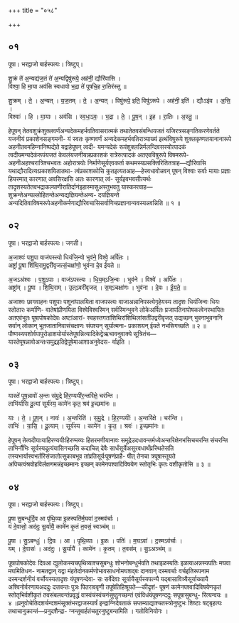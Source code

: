 +++
title = "०५८"

+++


## ०१
पूषा। भरद्वाजो बार्हस्पत्यः। त्रिष्टुप्।

शु॒क्रं ते॑ अ॒न्यद्य॑ज॒तं ते॑ अ॒न्यद्विषु॑रूपे॒ अह॑नी॒ द्यौरि॑वासि ।  
विश्वा॒ हि मा॒या अव॑सि स्वधावो भ॒द्रा ते॑ पूषन्नि॒ह रा॒तिर॑स्तु ॥

शु॒क्रम् । ते॒ । अ॒न्यत् । य॒ज॒तम् । ते॒ । अ॒न्यत् । विषु॑रूपे॒ इति॒ विषु॑ऽरूपे । अह॑नी॒ इति॑ । द्यौःऽइ॑व । अ॒सि॒ ।  
विश्वाः॑ । हि । मा॒याः । अव॑सि । स्व॒धा॒ऽवः॒ । भ॒द्रा । ते॒ । पू॒ष॒न् । इ॒ह । रा॒तिः । अ॒स्तु॒ ॥

हेपूषन् तेतवशुक्रंशुक्लवर्णंअन्यदेकमहर्भवतिवासरात्मकं तथातेतवसंबन्धियजतं यजिरत्रसङ्गतिकरणेवर्तते यजनीयं प्रकाशेनसङ्गमनी- यं स्वतः कृष्णवर्णं अन्यदेकमहर्भवतिरात्र्याख्यं इत्थंविषुरूपे शुक्लकृष्णतयानानारूपे अहनीतवमहिम्नानिष्पद्येते यद्वाहेपूषन् त्वदी- यमन्यदेकं रूपंशुक्लन्निर्मलन्दिवसस्योत्पादकं त्वदीयमन्यदेकंरूपंयजतं केवलंयजनीयन्नप्रकाशकं रात्रेरुत्पादकं अतएवविषुरूपे विषमरूपे- अहनीअहश्चरात्रिश्चभवतः अहोरात्रयोः निर्माणेसूर्यएवकर्ता कथमस्यप्रसक्तिरितितत्राह—द्यौरिवासि यथाद्यौरादित्यःप्रकाशयितातथा- त्वंप्रकाशकोसि कुतइत्यतआह—हेस्वधावोन्नवन् पूषन् विश्वाः सर्वाः मायाः प्रज्ञाः हियस्मात् कारणात् अवसिरक्षसि अतः कारणात् त्वं- सूर्यइवभवसीत्यर्थः तादृशस्यतेतवभद्राकल्याणीरातिर्दानंइहास्मासुअस्तुभवतु यास्कस्त्वाह—शुक्रन्तेअन्यल्लोहितन्तेअन्यद्यज्ञियन्तेअन्य- दयज्ञियन्ते अन्यदितिवाविषमरूपेअहनीकर्मणाद्यौरिवचासिसर्वाणिचप्रज्ञानान्यवस्यन्नवन्निति ॥ १ ॥

## ०२
पूषा। भरद्वाजो बार्हस्पत्यः। जगती।

अ॒जाश्वः॑ पशु॒पा वाज॑पस्त्यो धियंजि॒न्वो भुव॑ने॒ विश्वे॒ अर्पि॑तः ।  
अष्ट्रां॑ पू॒षा शि॑थि॒रामु॒द्वरी॑वृजत्सं॒चक्षा॑णो॒ भुव॑ना दे॒व ई॑यते ॥

अ॒जऽअ॑श्वः । प॒शु॒ऽपाः । वाज॑ऽपस्त्यः । धि॒य॒म्ऽजि॒न्वः । भुव॑ने । विश्वे॑ । अर्पि॑तः ।  
अष्ट्रा॑म् । पू॒षा । शि॒थि॒राम् । उ॒त्ऽवरी॑वृजत् । स॒म्ऽचक्षा॑णः । भुव॑ना । दे॒वः । ई॒य॒ते॒ ॥

अजाश्वः छागवाहनः पशुपाः पशूनांपालयिता वाजपस्त्यः वाजाअन्नानिपस्त्येगृहेयस्य तादृशः धियंजिन्वः धियः स्तोतारः कर्माणि- वातेषांप्रीणयिता विश्वेविश्वस्मिन् सर्वस्मिन्भुवने लोकेअर्पितः प्रजापतिनापोषकत्वेनस्थापितः अतएवंभूतः पूषापोषकोदेवः अष्टांआरां- स्वहस्तगतांशिथिरांशिथिलांसतींउद्वरीवृजत् उद्यच्छन् भुवनाभुवनानि सर्वान् लोकान् भूतजातानिवासंचक्षाणः संपश्यन् सूर्यात्मना- प्रकाशयन् ईयते नभसिगच्छति ॥ २ ॥ पौष्णस्यपशोर्वपापुरोडाशयोर्यास्तेपूषन्नित्यादिकेद्वेऋचावनुवाक्ये सूत्रितंच—यास्तेपूषन्नावोअन्तःसमुद्रइतिद्वेपूषेमाआशाअनुवेदस- र्वाइति ।

## ०३
पूषा। भरद्वाजो बार्हस्पत्यः। त्रिष्टुप्।

यास्ते॑ पूष॒न्नावो॑ अ॒न्तः स॑मु॒द्रे हि॑र॒ण्ययी॑र॒न्तरि॑क्षे॒ चर॑न्ति ।  
ताभि॑र्यासि दू॒त्यां सूर्य॑स्य॒ कामे॑न कृत॒ श्रव॑ इ॒च्छमा॑नः ॥

याः । ते॒ । पू॒ष॒न् । नावः॑ । अ॒न्तरिति॑ । स॒मु॒द्रे । हि॒र॒ण्ययीः॑ । अ॒न्तरि॑क्षे । चर॑न्ति ।  
ताभिः॑ । या॒सि॒ । दू॒त्याम् । सूर्य॑स्य । कामे॑न । कृ॒त॒ । श्रवः॑ । इ॒च्छमा॑नः ॥

हेपूषन् तेत्वदीयाःयाहिरण्ययीःहिरण्मय्यः हितरमणीयानावः समुद्रेउदधावन्तर्मध्येअन्तरिक्षेनभसिचचरन्ति संचरन्ति ताभिर्नौभिः सूर्यस्यदूत्यंयासिगच्छसि कदाचित् देवैः सार्धंसूर्येअसुरवधार्थंप्रस्थितेसति तस्यभार्यास्वभर्तरिसंजातोत्सुकाबभूव तांप्रतिसूर्यःपूषणंप्राहै- षीत् तेनचा त्रपूषास्तूयते अपिचत्वंश्रवोहविर्लक्षणमन्नंइच्छमानः इच्छन् कामेनपश्वादिविषयेण स्तोतृभिः कृतः वशीकृतोसि ॥ ३ ॥

## ०४
पूषा। भरद्वाजो बार्हस्पत्यः। त्रिष्टुप्।

पू॒षा सु॒बन्धु॑र्दि॒व आ पृ॑थि॒व्या इ॒ळस्पति॑र्म॒घवा॑ द॒स्मव॑र्चाः ।  
यं दे॒वासो॒ अद॑दुः सू॒र्यायै॒ कामे॑न कृ॒तं त॒वसं॒ स्वञ्च॑म् ॥

पू॒षा । सु॒ऽबन्धुः॑ । दि॒वः । आ । पृ॒थि॒व्याः । इ॒ळः । पतिः॑ । म॒घऽवा॑ । द॒स्मऽव॑र्चाः ।  
यम् । दे॒वासः॑ । अद॑दुः । सू॒र्यायै॑ । कामे॑न । कृ॒तम् । त॒वस॑म् । सु॒ऽअञ्च॑म् ॥

पूषापोषकोदेवः दिवआ द्युलोकस्यचपृथिव्याश्चसुबन्धुः शोभनोबन्धुर्भवति तथाइळस्पतिः इळायाअन्नस्यपतिः मघवा मघमितिधन- नामतद्वान् यद्वा मंहतेर्दानकर्मणोभावसाधनोमघशद्बः दानवान् दस्मवर्चाः वर्चइतिरूपनाम दस्मन्दर्शनीयं वर्चोयस्यतादृशः यंपूषणन्देवा- सः सर्वेदेवाः सूर्यायैसूर्यस्यपत्न्यै यद्बासावित्र्यैसूर्याख्यायै अश्विनोर्वरणायअददुः दत्तवन्तः पुत्रः पितराववृणी तपूषेतिहिश्रूयते—कीदृशं- पूषणं कामेनपश्वादिविषयेणकृतं स्तोतृभिर्वशीकृतं तवसंबलवन्तंप्रवृद्धं वास्वंचंस्वंचनंसुष्ठुगच्छन्तं एवंविधंयंपूषणन्ददुः सपूषासुबन्धु- रित्यन्वयः ॥ ४ ॥प्रनुवोचेतिदशर्चन्दशमंसूक्तंभरद्वाजस्यार्षं इन्द्राग्निदेवताकं सप्तम्याद्याश्चतस्त्रोनुष्टुभः शिष्टाः षट्बृहत्यः तथाचानुक्रान्तं—प्रनुदशैन्द्रा- ग्नन्तुबार्हतंचतुरनुष्टुबन्तमिति । गतोविनियोगः ।